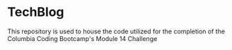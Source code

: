 # TechBlog
This repository is used to house the code utilized for the completion of the Columbia Coding Bootcamp's Module 14 Challenge

